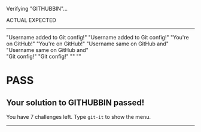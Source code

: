 Verifying "GITHUBBIN"...

ACTUAL                             EXPECTED
------                             --------
"Username added to Git config!"    "Username added to Git config!"
"You're on GitHub!"                "You're on GitHub!"
"Username same on GitHub and"      "Username same on GitHub and"  
"Git config!"                      "Git config!"
""                                 ""
# PASS

Your solution to GITHUBBIN passed!
-----------------------------------------------------------------

You have 7 challenges left.
Type `git-it` to show the menu.

-----------------------------------------------------------------
